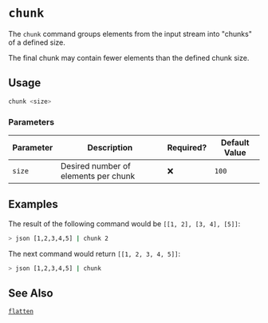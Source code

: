 # `chunk`

The `chunk` command groups elements from the input stream into "chunks" of a defined size.

The final chunk may contain fewer elements than the defined chunk size.

## Usage

```bash
chunk <size>
```

### Parameters

| Parameter | Description                          | Required? | Default Value |
| --------- | ------------------------------------ | --------- | ------------- |
| `size`    | Desired number of elements per chunk | ❌        | `100`         |

## Examples

The result of the following command would be `[[1, 2], [3, 4], [5]]`:

```bash
> json [1,2,3,4,5] | chunk 2
```

The next command would return `[[1, 2, 3, 4, 5]]`:

```bash
> json [1,2,3,4,5] | chunk
```

## See Also

[`flatten`](./flatten.md)

